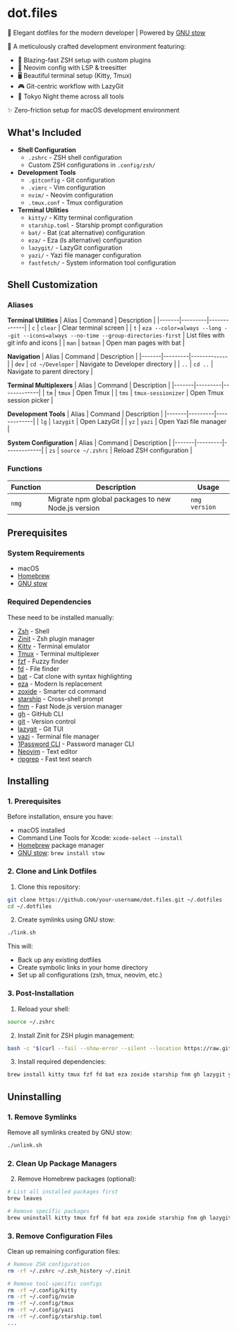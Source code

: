# dot.files

🌌 Elegant dotfiles for the modern developer | Powered by [GNU stow](https://www.gnu.org/software/stow/)

🎨 A meticulously crafted development environment featuring:

- 🚀 Blazing-fast ZSH setup with custom plugins
- 🎯 Neovim config with LSP & treesitter
- 🖥️ Beautiful terminal setup (Kitty, Tmux)
- 🎮 Git-centric workflow with LazyGit
- 🌟 Tokyo Night theme across all tools

✨ Zero-friction setup for macOS development environment

## What's Included

- **Shell Configuration**
  - `.zshrc` - ZSH shell configuration
  - Custom ZSH configurations in `.config/zsh/`
- **Development Tools**
  - `.gitconfig` - Git configuration
  - `.vimrc` - Vim configuration
  - `nvim/` - Neovim configuration
  - `.tmux.conf` - Tmux configuration
- **Terminal Utilities**
  - `kitty/` - Kitty terminal configuration
  - `starship.toml` - Starship prompt configuration
  - `bat/` - Bat (cat alternative) configuration
  - `eza/` - Eza (ls alternative) configuration
  - `lazygit/` - LazyGit configuration
  - `yazi/` - Yazi file manager configuration
  - `fastfetch/` - System information tool configuration

## Shell Customization

### Aliases

**Terminal Utilities**
| Alias | Command | Description |
|-------|---------|-------------|
| `c` | `clear` | Clear terminal screen |
| `t` | `eza --color=always --long --git --icons=always --no-time --group-directories-first` | List files with git info and icons |
| `man` | `batman` | Open man pages with bat |

**Navigation**
| Alias | Command | Description |
|-------|---------|-------------|
| `dev` | `cd ~/Developer` | Navigate to Developer directory |
| `..` | `cd ..` | Navigate to parent directory |

**Terminal Multiplexers**
| Alias | Command | Description |
|-------|---------|-------------|
| `tm` | `tmux` | Open Tmux |
| `tms` | `tmux-sessionizer` | Open Tmux session picker |

**Development Tools**
| Alias | Command | Description |
|-------|---------|-------------|
| `lg` | `lazygit` | Open LazyGit |
| `yz` | `yazi` | Open Yazi file manager |

**System Configuration**
| Alias | Command | Description |
|-------|---------|-------------|
| `zs` | `source ~/.zshrc` | Reload ZSH configuration |

### Functions

| Function | Description                                        | Usage         |
| -------- | -------------------------------------------------- | ------------- |
| `nmg`    | Migrate npm global packages to new Node.js version | `nmg version` |

## Prerequisites

### System Requirements

- macOS
- [Homebrew](https://brew.sh)
- [GNU stow](https://www.gnu.org/software/stow/)

### Required Dependencies

These need to be installed manually:

- [Zsh](https://www.zsh.org/) - Shell
- [Zinit](https://github.com/zdharma-continuum/zinit) - Zsh plugin manager
- [Kitty](https://sw.kovidgoyal.net/kitty/) - Terminal emulator
- [Tmux](https://github.com/tmux/tmux) - Terminal multiplexer
- [fzf](https://github.com/junegunn/fzf) - Fuzzy finder
- [fd](https://github.com/sharkdp/fd) - File finder
- [bat](https://github.com/sharkdp/bat) - Cat clone with syntax highlighting
- [eza](https://github.com/eza-community/eza) - Modern ls replacement
- [zoxide](https://github.com/ajeetdsouza/zoxide) - Smarter cd command
- [starship](https://starship.rs/) - Cross-shell prompt
- [fnm](https://github.com/Schniz/fnm) - Fast Node.js version manager
- [gh](https://cli.github.com/) - GitHub CLI
- [git](https://git-scm.com/) - Version control
- [lazygit](https://github.com/jesseduffield/lazygit) - Git TUI
- [yazi](https://github.com/sxyazi/yazi) - Terminal file manager
- [1Password CLI](https://1password.com/downloads/command-line/) - Password manager CLI
- [Neovim](https://neovim.io/) - Text editor
- [ripgrep](https://github.com/BurntSushi/ripgrep) - Fast text search

## Installing

### 1. Prerequisites

Before installation, ensure you have:

- macOS installed
- Command Line Tools for Xcode: `xcode-select --install`
- [Homebrew](https://brew.sh) package manager
- [GNU stow](https://www.gnu.org/software/stow/): `brew install stow`

### 2. Clone and Link Dotfiles

1. Clone this repository:

```bash
git clone https://github.com/your-username/dot.files.git ~/.dotfiles
cd ~/.dotfiles
```

2. Create symlinks using GNU stow:

```bash
./link.sh
```

This will:

- Back up any existing dotfiles
- Create symbolic links in your home directory
- Set up all configurations (zsh, tmux, neovim, etc.)

### 3. Post-Installation

1. Reload your shell:

```bash
source ~/.zshrc
```

2. Install Zinit for ZSH plugin management:

```bash
bash -c "$(curl --fail --show-error --silent --location https://raw.githubusercontent.com/zdharma-continuum/zinit/HEAD/scripts/install.sh)"
```

3. Install required dependencies:

```bash
brew install kitty tmux fzf fd bat eza zoxide starship fnm gh lazygit yazi
```

## Uninstalling

### 1. Remove Symlinks

Remove all symlinks created by GNU stow:

```bash
./unlink.sh
```

### 2. Clean Up Package Managers

2. Remove Homebrew packages (optional):

```bash
# List all installed packages first
brew leaves

# Remove specific packages
brew uninstall kitty tmux fzf fd bat eza zoxide starship fnm gh lazygit yazi ...
```

### 3. Remove Configuration Files

Clean up remaining configuration files:

```bash
# Remove ZSH configuration
rm -rf ~/.zshrc ~/.zsh_history ~/.zinit

# Remove tool-specific configs
rm -rf ~/.config/kitty
rm -rf ~/.config/nvim
rm -rf ~/.config/tmux
rm -rf ~/.config/yazi
rm -rf ~/.config/starship.toml
...
```

